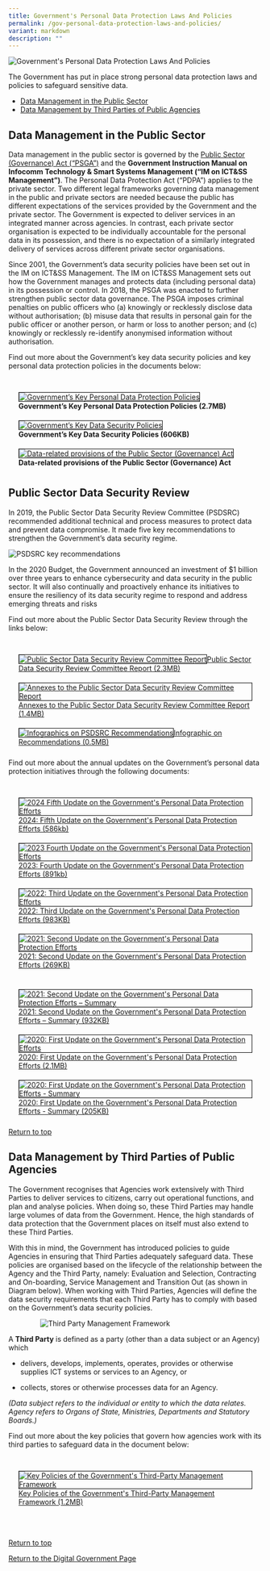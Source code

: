 ```yaml
---
title: Government's Personal Data Protection Laws And Policies
permalink: /gov-personal-data-protection-laws-and-policies/
variant: markdown
description: ""
---
```

![Government's Personal Data Protection Laws And Policies](/images/Digital%20Government/datasecurityinpublicsector.jpg)

The Government has put in place strong personal data protection laws and policies to safeguard sensitive data.

* [Data Management in the Public Sector](#data-management-in-the-public-sector)
* [Data Management by Third Parties of Public Agencies](#data-management-by-third-parties-of-public-agencies)

## Data Management in the Public Sector

Data management in the public sector is governed by the  <a href="https://sso.agc.gov.sg/Act/PSGA2018" target="_blank">Public Sector (Governance) Act (“PSGA”)</a> and the  **Government Instruction Manual on Infocomm Technology &amp; Smart Systems Management (“IM on ICT&amp;SS Management”)**. The Personal Data Protection Act (“PDPA”) applies to the private sector. Two different legal frameworks governing data management in the public and private sectors are needed because the public has different expectations of the services provided by the Government and the private sector. The Government is expected to deliver services in an integrated manner across agencies. In contrast, each private sector organisation is expected to be individually accountable for the personal data in its possession, and there is no expectation of a similarly integrated delivery of services across different private sector organisations.

Since 2001, the Government’s data security policies have been set out in the IM on ICT&amp;SS Management. The IM on ICT&amp;SS Management sets out how the Government manages and protects data (including personal data) in its possession or control. In 2018, the PSGA was enacted to further strengthen public sector data governance. The PSGA imposes criminal penalties on public officers who (a) knowingly or recklessly disclose data without authorisation; (b) misuse data that results in personal gain for the public officer or another person, or harm or loss to another person; and (c) knowingly or recklessly re-identify anonymised information without authorisation.

Find out more about the Government’s key data security policies and key personal data protection policies in the documents below:

<div class="row" style="padding: 20px 0px 0px 0px;">

<div class="col" style="padding: 10px 20px 10px 20px;">
<a href="https://go.gov.sg/government-personal-data-protection-policies"><img style="border:1px solid black;" src="/images/Digital%20Government/government_personal_data_protection_policies.jpg" alt="Government’s Key Personal Data Protection Policies"></a><br><b>Government’s Key Personal Data Protection Policies (2.7MB)</b><br></div>
	
<div class="col" style="padding: 10px 20px 10px 20px;">
<a href="https://go.gov.sg/government-data-security-policies"><img style="border:1px solid black;" src="/images/Digital%20Government/government_data_security_policies.jpg" alt="Government’s Key Data Security Policies"></a><br><b>Government’s Key Data Security Policies (606KB)</b><br></div>
	
<div class="col" style="padding: 10px 20px 10px 20px;">
<a href="https://sso.agc.gov.sg/Act/PSGA2018"><img style="border:1px solid black;" src="/images/Digital%20Government/public_sector_governance_act.jpg" alt="Data-related provisions of the Public Sector (Governance) Act"></a><br><b>Data-related provisions of the Public Sector (Governance) Act</b><br></div>

</div>

## Public Sector Data Security Review

In 2019, the Public Sector Data Security Review Committee (PSDSRC) recommended additional technical and process measures to protect data and prevent data compromise. It made five key recommendations to strengthen the Government’s data security regime.

![PSDSRC key recommendations](/images/Digital%20Government/psdsrc_key_recommendation.png)

In the 2020 Budget, the Government announced an investment of $1 billion over three years to enhance cybersecurity and data security in the public sector. It will also continually and proactively enhance its initiatives to ensure the resiliency of its data security regime to respond and address emerging threats and risks

Find out more about the Public Sector Data Security Review through the links below:

<div class="row" style="padding: 20px 0px 0px 0px;">

<div class="col" style="padding: 10px 20px 10px 20px;"><a href="https://go.gov.sg/2019-psdsrc-report" target="_blank"><img style="border:1px solid black;" src="/images/Digital%20Government/2019_psdsrc_report.jpg" alt="Public Sector Data Security Review Committee Report">Public Sector Data Security Review Committee Report (2.3MB)</a></div>

<div class="col" style="padding: 10px 20px 10px 20px;"><a href="https://go.gov.sg/2019-annexes-to-the-psdsrc-report" target="_blank"><img style="border:1px solid black;" src="/images/Digital%20Government/2019_annexes_to_the_psdsrc_report.jpg" alt="Annexes to the Public Sector Data Security Review Committee Report">Annexes to the Public Sector Data Security Review Committee Report (1.4MB)</a></div>	

<div class="col" style="padding: 10px 20px 10px 20px;"><a href="https://go.gov.sg/2019-psdsrc-infographic" target="_blank"><img style="border:1px solid black;" src="/images/Digital%20Government/2019_psdsrc_infographic.jpg" alt="Infographics on PSDSRC Recommendations">Infographic on Recommendations (0.5MB)</a></div>

</div>

Find out more about the annual updates on the Government’s personal data protection initiatives through the following documents:

<div class="row" style="padding: 20px 0px 0px 0px;">
	
<div class="col" style="padding: 10px 20px 10px 20px;"><a href="https://go.gov.sg/2024-annual-update-on-govt-personal-data-protection-efforts" target="_blank"><img style="border:1px solid black;" src="/images/Digital%20Government/2024_PD_update_cover_web.png" alt="2024 Fifth Update on the Government's Personal Data Protection Efforts">2024: Fifth Update on the Government's Personal Data Protection Efforts (586kb)</a></div>

<div class="col" style="padding: 10px 20px 10px 20px;"><a href="https://go.gov.sg/2023-annual-update-on-govt-personal-data-protection-efforts" target="_blank"><img style="border:1px solid black;" src="/images/Digital%20Government/2023_annual_update_on_govt_personal_data_protection_efforts.jpg" alt="2023 Fourth Update on the Government's Personal Data Protection Efforts">2023: Fourth Update on the Government's Personal Data Protection Efforts (891kb)</a></div>

<div class="col" style="padding: 10px 20px 10px 20px;"><a href="https://go.gov.sg/2022-annual-update-on-govt-personal-data-protection-efforts" target="_blank"><img style="border:1px solid black;" src="/images/Digital%20Government/2022_annual_update_on_govt_personal_data_protection_efforts.jpg" alt="2022: Third Update on the Government's Personal Data Protection Efforts">2022: Third Update on the Government's Personal Data Protection Efforts (983KB)</a></div>

<div class="col" style="padding: 10px 20px 10px 20px;"><a href="https://go.gov.sg/2021-annual-update-on-govt-personal-data-protection-efforts" target="_blank"><img style="border:1px solid black;" src="/images/Digital%20Government/2021_annual_update_on_govt_personal_data_protection_efforts.jpg" alt="2021: Second Update on the Government's Personal Data Protection Efforts">2021: Second Update on the Government's Personal Data Protection Efforts (269KB)</a></div>	

</div>

<div class="row" style="padding: 20px 0px 0px 0px;">

<div class="col" style="padding: 10px 20px 10px 20px;"><a href="https://go.gov.sg/2021-annual-update-on-govt-personal-data-protection-efforts-summary" target="_blank"><img style="border:1px solid black;" src="/images/Digital%20Government/2021_annual_update_on_govt_personal_data_protection_efforts_summary.jpg" alt="2021: Second Update on the Government's Personal Data Protection Efforts – Summary">2021: Second Update on the Government's Personal Data Protection Efforts – Summary (932KB)</a></div>
	
<div class="col" style="padding: 10px 20px 10px 20px;"><a href="https://go.gov.sg/2020-annual-update-on-govt-personal-data-protection-efforts" target="_blank"><img style="border:1px solid black;" src="/images/Digital%20Government/2020_annual_update_on_govt_personal_data_protection_efforts.jpg" alt="2020: First Update on the Government's Personal Data Protection Efforts">2020: First Update on the Government's Personal Data Protection Efforts (2.1MB)</a></div>

<div class="col" style="padding: 10px 20px 10px 20px;"><a href="https://go.gov.sg/2020-annual-update-on-govt-personal-data-protection-efforts-summary" target="_blank"><img style="border:1px solid black;" src="/images/Digital%20Government/2020_annual_update_on_govt_personal_data_protection_efforts_summary.jpg" alt="2020: First Update on the Government's Personal Data Protection Efforts - Summary">2020: First Update on the Government's Personal Data Protection Efforts - Summary (205KB)</a></div>	

</div>

[Return to top](#)

## Data Management by Third Parties of Public Agencies

The Government recognises that Agencies work extensively with Third Parties to deliver services to citizens, carry out operational functions, and plan and analyse policies. When doing so, these Third Parties may handle large volumes of data from the Government. Hence, the high standards of data protection that the Government places on itself must also extend to these Third Parties.

With this in mind, the Government has introduced policies to guide Agencies in ensuring that Third Parties adequately safeguard data. These policies are organised based on the lifecycle of the relationship between the Agency and the Third Party, namely: Evaluation and Selection, Contracting and On-boarding, Service Management and Transition Out (as shown in Diagram below). When working with Third Parties, Agencies will define the data security requirements that each Third Party has to comply with based on the Government’s data security policies.

<div style="width:100%;display:flex;justify-content:center;"><div style="width:75%;height:75%;"><img src="/images/Digital%20Government/pdp_third_party_framework.png" alt="Third Party Management Framework"></div></div>


A **Third Party** is defined as a party (other than a data subject or an Agency) which

*  delivers, develops, implements, operates, provides or otherwise supplies ICT systems or services to an Agency, or

*  collects, stores or otherwise processes data for an Agency.

*(Data subject refers to the individual or entity to which the data relates. Agency refers to Organs of State, Ministries, Departments and Statutory Boards.)*


Find out more about the key policies that govern how agencies work with its third parties to safeguard data in the document below:

<div class="row" style="padding: 20px 0px 0px 0px;">

<div class="col" style="padding: 10px 20px 10px 20px;"><a href="https://go.gov.sg/key-policies-third-party-framework" target="_blank"><img style="border:1px solid black;" src="/images/Digital%20Government/key_policies_third_party_framework.jpg" alt="Key Policies of the Government's Third-Party Management Framework">Key Policies of the Government's Third-Party Management Framework (1.2MB)</a></div>

<div class="col" style="padding: 10px 20px 10px 20px;"></div>
	
<div class="col" style="padding: 10px 20px 10px 20px;"></div>
	
</div>

[Return to top](#)

[Return to the Digital Government Page](/what-we-do/digital-singapore/digital-government/)